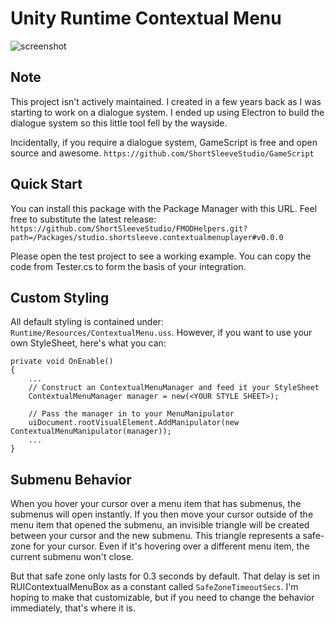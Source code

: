 # Unity Runtime Contextual Menu
![screenshot](example.png)

## Note
This project isn't actively maintained. I created in a few years back as I was starting to work on a dialogue system. I ended up using Electron to build the dialogue system so this little tool fell by the wayside.

Incidentally, if you require a dialogue system, GameScript is free and open source and awesome.
`https://github.com/ShortSleeveStudio/GameScript`

## Quick Start
You can install this package with the Package Manager with this URL. Feel free to substitute the latest release:
`https://github.com/ShortSleeveStudio/FMODHelpers.git?path=/Packages/studio.shortsleeve.contextualmenuplayer#v0.0.0`

Please open the test project to see a working example. You can copy the code from Tester.cs to form the basis of your integration.

## Custom Styling 
All default styling is contained under: `Runtime/Resources/ContextualMenu.uss`.  However, if you want to use your own StyleSheet, here's what you can:
```
private void OnEnable()
{
    ...
    // Construct an ContextualMenuManager and feed it your StyleSheet
    ContextualMenuManager manager = new(<YOUR STYLE SHEET>);
    
    // Pass the manager in to your MenuManipulator 
    uiDocument.rootVisualElement.AddManipulator(new ContextualMenuManipulator(manager));
    ...
}
```

## Submenu Behavior
When you hover your cursor over a menu item that has submenus, the submenus will open instantly.  If you then move your cursor outside of the menu item that opened the submenu, an invisible triangle will be created between your cursor and the new submenu.  This triangle represents a safe-zone for your cursor.  Even if it's hovering over a different menu item, the current submenu won't close.

But that safe zone only lasts for 0.3 seconds by default.  That delay is set in RUIContextualMenuBox as a constant called `SafeZoneTimeoutSecs`.  I'm hoping to make that customizable, but if you need to change the behavior immediately, that's where it is.